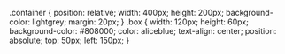 .container {
    position: relative;
    width: 400px;
    height: 200px;
    background-color: lightgrey;
    margin: 20px;
}
.box {
    width: 120px;
    height: 60px;
    background-color: #808000;
    color: aliceblue;
    text-align: center;
    position: absolute;
    top: 50px;
    left: 150px;
}
